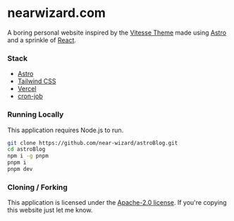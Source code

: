 # nearwizard.com

A boring personal website inspired by the [Vitesse Theme](https://github.com/antfu/vscode-theme-vitesse) made using [Astro](https://astro.build) and a sprinkle of [React](https://reactjs.org).

### Stack

- [Astro](https://astro.build)
- [Tailwind CSS](https://tailwindcss.com)
- [Vercel](https://vercel.com)
- [cron-job](https://cron-job.org)

### Running Locally

This application requires Node.js to run.

```sh
git clone https://github.com/near-wizard/astroBlog.git
cd astroBlog
npm i -g pnpm
pnpm i
pnpm dev
```

### Cloning / Forking

This application is licensed under the [Apache-2.0 license](https://github.com/nexxeln/nexxel.dev/blob/main/LICENSE). If you're copying this website just let me know.
